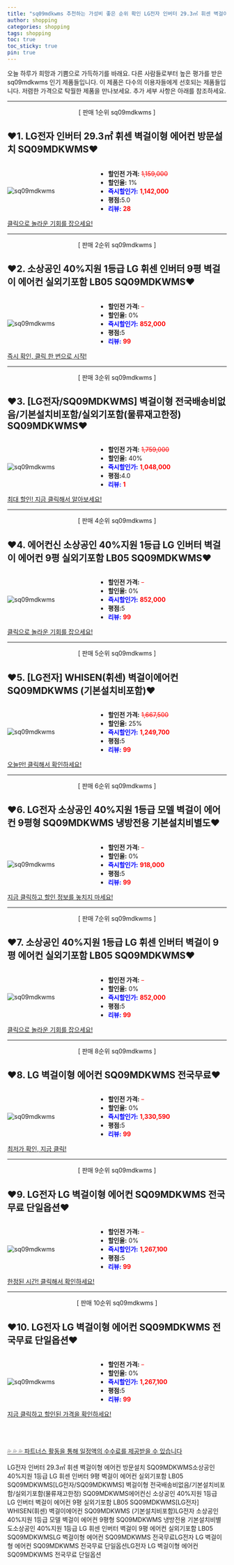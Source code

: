 ```yaml
---
title: "sq09mdkwms 추천하는 가성비 좋은 순위 확인 LG전자 인버터 29.3㎡ 휘센 벽걸이형"
author: shopping
categories: shopping
tags: shopping
toc: true
toc_sticky: true
pin: true
---
```

오늘 하루가 희망과 기쁨으로 가득하기를 바래요. 다른 사람들로부터 높은 평가를 받은 sq09mdkwms 인기 제품들입니다. 이 제품은 다수의 이용자들에게 선호되는 제품들입니다. 저렴한 가격으로 탁월한 제품을 만나보세요. 추가 세부 사항은 아래를 참조하세요.

---
<p class="toplist" style="margin: 0 auto; display: block; width: fit-content;">[ 판매 1순위 sq09mdkwms ]</p>

<h2><strong>❤️1. LG전자 인버터 29.3㎡ 휘센 벽걸이형 에어컨 방문설치 SQ09MDKWMS❤️</strong></h2>

<div style="display: flex; align-items: center;">
    <div style="flex: 0.4;">
        <img src="https://thumbnail7.coupangcdn.com/thumbnails/remote/230x230ex/image/rs_quotation_api/bfecghqg/cc1eb6e5797641ddae914d548ec5f02e.jpg" alt="sq09mdkwms" style="max-width: 100%;">
    </div>
    <div style="flex: 0.6; margin-left: 10px;">
        <ul>
            <li><strong>할인전 가격:</strong> <del style="color: red;">1,159,000</del></li>
            <li><strong>할인율:</strong> 1%</li>
            <li><span style='color:blue'><strong>즉시할인가:</strong></span> <span style='color:red'><strong>1,142,000</strong></span></li>
            <li><strong>평점:</strong>5.0</li>
            <li><span style='color:blue'><strong>리뷰:</strong></span> <span style='color:red'><strong>28</strong></span></li>
        </ul>
    </div>
</div>
<div class="center">
    <a href="https://William4Davisa.github.io?lptag=AF9450613&subid=githubio&pageKey=7855724863&traceid=V0-153&itemId=21424495646&vendorItemId=88480653750" class="myButton">
        클릭으로 놀라운 기회를 잡으세요!
    </a>
</div>


---
<p class="toplist" style="margin: 0 auto; display: block; width: fit-content;">[ 판매 2순위 sq09mdkwms ]</p>

<h2><strong>❤️2. 소상공인 40%지원 1등급 LG 휘센 인버터 9평 벽걸이 에어컨 실외기포함 LB05 SQ09MDKWMS❤️</strong></h2>

<div style="display: flex; align-items: center;">
    <div style="flex: 0.4;">
        <img src="https://thumbnail8.coupangcdn.com/thumbnails/remote/230x230ex/image/vendor_inventory/47a2/e6840de75682cd4ff4d5f80c68c05f3d1d16b1a056ba1ef2da31c0df01fa.jpg" alt="sq09mdkwms" style="max-width: 100%;">
    </div>
    <div style="flex: 0.6; margin-left: 10px;">
        <ul>
            <li><strong>할인전 가격:</strong> <del style="color: red;">-</del></li>
            <li><strong>할인율:</strong> 0%</li>
            <li><span style='color:blue'><strong>즉시할인가:</strong></span> <span style='color:red'><strong>852,000</strong></span></li>
            <li><strong>평점:</strong>5</li>
            <li><span style='color:blue'><strong>리뷰:</strong></span> <span style='color:red'><strong>99</strong></span></li>
        </ul>
    </div>
</div>
<div class="center">
    <a href="https://William4Davisa.github.io?lptag=AF9450613&subid=githubio&pageKey=8234468962&traceid=V0-153&itemId=23702776973&vendorItemId=89098262942" class="myButton">
        즉시 확인, 클릭 한 번으로 시작!
    </a>
</div>


---
<p class="toplist" style="margin: 0 auto; display: block; width: fit-content;">[ 판매 3순위 sq09mdkwms ]</p>

<h2><strong>❤️3. [LG전자/SQ09MDKWMS] 벽걸이형 전국배송비없음/기본설치비포함/실외기포함(물류재고한정) SQ09MDKWMS❤️</strong></h2>

<div style="display: flex; align-items: center;">
    <div style="flex: 0.4;">
        <img src="https://thumbnail6.coupangcdn.com/thumbnails/remote/230x230ex/image/vendor_inventory/8248/d4fee0aac90df4f370d6676ae64dbd52387d3a436dc48c36abbc338a32dc.jpg" alt="sq09mdkwms" style="max-width: 100%;">
    </div>
    <div style="flex: 0.6; margin-left: 10px;">
        <ul>
            <li><strong>할인전 가격:</strong> <del style="color: red;">1,759,000</del></li>
            <li><strong>할인율:</strong> 40%</li>
            <li><span style='color:blue'><strong>즉시할인가:</strong></span> <span style='color:red'><strong>1,048,000</strong></span></li>
            <li><strong>평점:</strong>4.0</li>
            <li><span style='color:blue'><strong>리뷰:</strong></span> <span style='color:red'><strong>1</strong></span></li>
        </ul>
    </div>
</div>
<div class="center">
    <a href="https://William4Davisa.github.io?lptag=AF9450613&subid=githubio&pageKey=7972933523&traceid=V0-153&itemId=22089320626&vendorItemId=89394869659" class="myButton">
        최대 할인! 지금 클릭해서 알아보세요!
    </a>
</div>


---
<p class="toplist" style="margin: 0 auto; display: block; width: fit-content;">[ 판매 4순위 sq09mdkwms ]</p>

<h2><strong>❤️4. 에어컨신 소상공인 40%지원 1등급 LG 인버터 벽걸이 에어컨 9평 실외기포함 LB05 SQ09MDKWMS❤️</strong></h2>

<div style="display: flex; align-items: center;">
    <div style="flex: 0.4;">
        <img src="https://thumbnail10.coupangcdn.com/thumbnails/remote/230x230ex/image/vendor_inventory/efda/e527d2bde33f0439b77fa7910af2e4d04efeca04930bac12f030f3456487.jpg" alt="sq09mdkwms" style="max-width: 100%;">
    </div>
    <div style="flex: 0.6; margin-left: 10px;">
        <ul>
            <li><strong>할인전 가격:</strong> <del style="color: red;">-</del></li>
            <li><strong>할인율:</strong> 0%</li>
            <li><span style='color:blue'><strong>즉시할인가:</strong></span> <span style='color:red'><strong>852,000</strong></span></li>
            <li><strong>평점:</strong>5</li>
            <li><span style='color:blue'><strong>리뷰:</strong></span> <span style='color:red'><strong>99</strong></span></li>
        </ul>
    </div>
</div>
<div class="center">
    <a href="https://William4Davisa.github.io?lptag=AF9450613&subid=githubio&pageKey=8230424691&traceid=V0-153&itemId=23686688613&vendorItemId=89098536568" class="myButton">
        클릭으로 놀라운 기회를 잡으세요!
    </a>
</div>


---
<p class="toplist" style="margin: 0 auto; display: block; width: fit-content;">[ 판매 5순위 sq09mdkwms ]</p>

<h2><strong>❤️5. [LG전자] WHISEN(휘센) 벽걸이에어컨 SQ09MDKWMS (기본설치비포함)❤️</strong></h2>

<div style="display: flex; align-items: center;">
    <div style="flex: 0.4;">
        <img src="https://thumbnail7.coupangcdn.com/thumbnails/remote/230x230ex/image/vendor_inventory/93c8/f7c7c60331573c0d7e1f45ffc6351d6a1962c57ddb0eb9760b9d0f202ee7.jpg" alt="sq09mdkwms" style="max-width: 100%;">
    </div>
    <div style="flex: 0.6; margin-left: 10px;">
        <ul>
            <li><strong>할인전 가격:</strong> <del style="color: red;">1,667,500</del></li>
            <li><strong>할인율:</strong> 25%</li>
            <li><span style='color:blue'><strong>즉시할인가:</strong></span> <span style='color:red'><strong>1,249,700</strong></span></li>
            <li><strong>평점:</strong>5</li>
            <li><span style='color:blue'><strong>리뷰:</strong></span> <span style='color:red'><strong>99</strong></span></li>
        </ul>
    </div>
</div>
<div class="center">
    <a href="https://William4Davisa.github.io?lptag=AF9450613&subid=githubio&pageKey=7972930723&traceid=V0-153&itemId=22089311625&vendorItemId=88928290238" class="myButton">
        오늘만! 클릭해서 확인하세요!
    </a>
</div>


---
<p class="toplist" style="margin: 0 auto; display: block; width: fit-content;">[ 판매 6순위 sq09mdkwms ]</p>

<h2><strong>❤️6. LG전자 소상공인 40%지원 1등급 모델 벽걸이 에어컨 9평형 SQ09MDKWMS 냉방전용 기본설치비별도❤️</strong></h2>

<div style="display: flex; align-items: center;">
    <div style="flex: 0.4;">
        <img src="https://thumbnail9.coupangcdn.com/thumbnails/remote/230x230ex/image/vendor_inventory/3772/7cd4846c72230bfab869470a881e35ece071235e8aa8579f7bc78ed6c931.jpg" alt="sq09mdkwms" style="max-width: 100%;">
    </div>
    <div style="flex: 0.6; margin-left: 10px;">
        <ul>
            <li><strong>할인전 가격:</strong> <del style="color: red;">-</del></li>
            <li><strong>할인율:</strong> 0%</li>
            <li><span style='color:blue'><strong>즉시할인가:</strong></span> <span style='color:red'><strong>918,000</strong></span></li>
            <li><strong>평점:</strong>5</li>
            <li><span style='color:blue'><strong>리뷰:</strong></span> <span style='color:red'><strong>99</strong></span></li>
        </ul>
    </div>
</div>
<div class="center">
    <a href="https://William4Davisa.github.io?lptag=AF9450613&subid=githubio&pageKey=7955877292&traceid=V0-153&itemId=21980806788&vendorItemId=89028452949" class="myButton">
        지금 클릭하고 할인 정보를 놓치지 마세요!
    </a>
</div>


---
<p class="toplist" style="margin: 0 auto; display: block; width: fit-content;">[ 판매 7순위 sq09mdkwms ]</p>

<h2><strong>❤️7. 소상공인 40%지원 1등급 LG 휘센 인버터 벽걸이 9평 에어컨 실외기포함 LB05 SQ09MDKWMS❤️</strong></h2>

<div style="display: flex; align-items: center;">
    <div style="flex: 0.4;">
        <img src="https://thumbnail6.coupangcdn.com/thumbnails/remote/230x230ex/image/vendor_inventory/4c9b/ecfd17fa3ba22cf967373ef328b607a213797d485f26625afe1799bac020.jpg" alt="sq09mdkwms" style="max-width: 100%;">
    </div>
    <div style="flex: 0.6; margin-left: 10px;">
        <ul>
            <li><strong>할인전 가격:</strong> <del style="color: red;">-</del></li>
            <li><strong>할인율:</strong> 0%</li>
            <li><span style='color:blue'><strong>즉시할인가:</strong></span> <span style='color:red'><strong>852,000</strong></span></li>
            <li><strong>평점:</strong>5</li>
            <li><span style='color:blue'><strong>리뷰:</strong></span> <span style='color:red'><strong>99</strong></span></li>
        </ul>
    </div>
</div>
<div class="center">
    <a href="https://William4Davisa.github.io?lptag=AF9450613&subid=githubio&pageKey=8243067126&traceid=V0-153&itemId=23721434782&vendorItemId=89099374486" class="myButton">
        클릭으로 놀라운 기회를 잡으세요!
    </a>
</div>


---
<p class="toplist" style="margin: 0 auto; display: block; width: fit-content;">[ 판매 8순위 sq09mdkwms ]</p>

<h2><strong>❤️8. LG 벽걸이형 에어컨 SQ09MDKWMS 전국무료❤️</strong></h2>

<div style="display: flex; align-items: center;">
    <div style="flex: 0.4;">
        <img src="https://thumbnail7.coupangcdn.com/thumbnails/remote/230x230ex/image/vendor_inventory/a4b3/489b51a266f068920d223a43f23efbd4f9b5da4750c00d7139d06724495c.jpg" alt="sq09mdkwms" style="max-width: 100%;">
    </div>
    <div style="flex: 0.6; margin-left: 10px;">
        <ul>
            <li><strong>할인전 가격:</strong> <del style="color: red;">-</del></li>
            <li><strong>할인율:</strong> 0%</li>
            <li><span style='color:blue'><strong>즉시할인가:</strong></span> <span style='color:red'><strong>1,330,590</strong></span></li>
            <li><strong>평점:</strong>5</li>
            <li><span style='color:blue'><strong>리뷰:</strong></span> <span style='color:red'><strong>99</strong></span></li>
        </ul>
    </div>
</div>
<div class="center">
    <a href="https://William4Davisa.github.io?lptag=AF9450613&subid=githubio&pageKey=7921679452&traceid=V0-153&itemId=21764149706&vendorItemId=88813080399" class="myButton">
        최저가 확인, 지금 클릭!
    </a>
</div>


---
<p class="toplist" style="margin: 0 auto; display: block; width: fit-content;">[ 판매 9순위 sq09mdkwms ]</p>

<h2><strong>❤️9. LG전자 LG 벽걸이형 에어컨 SQ09MDKWMS 전국무료 단일옵션❤️</strong></h2>

<div style="display: flex; align-items: center;">
    <div style="flex: 0.4;">
        <img src="https://thumbnail10.coupangcdn.com/thumbnails/remote/230x230ex/image/vendor_inventory/120b/ec974ea34b91fdc2130a21b676d191c8fc3e99fc1a7bcde09a9982b80ab6.jpg" alt="sq09mdkwms" style="max-width: 100%;">
    </div>
    <div style="flex: 0.6; margin-left: 10px;">
        <ul>
            <li><strong>할인전 가격:</strong> <del style="color: red;">-</del></li>
            <li><strong>할인율:</strong> 0%</li>
            <li><span style='color:blue'><strong>즉시할인가:</strong></span> <span style='color:red'><strong>1,267,100</strong></span></li>
            <li><strong>평점:</strong>5</li>
            <li><span style='color:blue'><strong>리뷰:</strong></span> <span style='color:red'><strong>99</strong></span></li>
        </ul>
    </div>
</div>
<div class="center">
    <a href="https://William4Davisa.github.io?lptag=AF9450613&subid=githubio&pageKey=7924325858&traceid=V0-153&itemId=21779833038&vendorItemId=88828591258" class="myButton">
        한정된 시간! 클릭해서 확인하세요!
    </a>
</div>


---
<p class="toplist" style="margin: 0 auto; display: block; width: fit-content;">[ 판매 10순위 sq09mdkwms ]</p>

<h2><strong>❤️10. LG전자 LG 벽걸이형 에어컨 SQ09MDKWMS 전국무료 단일옵션❤️</strong></h2>

<div style="display: flex; align-items: center;">
    <div style="flex: 0.4;">
        <img src="https://thumbnail10.coupangcdn.com/thumbnails/remote/230x230ex/image/vendor_inventory/120b/ec974ea34b91fdc2130a21b676d191c8fc3e99fc1a7bcde09a9982b80ab6.jpg" alt="sq09mdkwms" style="max-width: 100%;">
    </div>
    <div style="flex: 0.6; margin-left: 10px;">
        <ul>
            <li><strong>할인전 가격:</strong> <del style="color: red;">-</del></li>
            <li><strong>할인율:</strong> 0%</li>
            <li><span style='color:blue'><strong>즉시할인가:</strong></span> <span style='color:red'><strong>1,267,100</strong></span></li>
            <li><strong>평점:</strong>5</li>
            <li><span style='color:blue'><strong>리뷰:</strong></span> <span style='color:red'><strong>99</strong></span></li>
        </ul>
    </div>
</div>
<div class="center">
    <a href="https://William4Davisa.github.io?lptag=AF9450613&subid=githubio&pageKey=7972932516&traceid=V0-153&itemId=22089317615&vendorItemId=88828589495" class="myButton">
        지금 클릭하고 할인된 가격을 확인하세요!
    </a>
</div>

<br><br><br>[💦 💦 💦 파트너스 활동을 통해 일정액의 수수료를 제공받을 수 있습니다](https://link.coupang.com/a/bcpT2c)<br><br>LG전자 인버터 29.3㎡ 휘센 벽걸이형 에어컨 방문설치 SQ09MDKWMS소상공인 40%지원 1등급 LG 휘센 인버터 9평 벽걸이 에어컨 실외기포함 LB05 SQ09MDKWMS[LG전자/SQ09MDKWMS] 벽걸이형 전국배송비없음/기본설치비포함/실외기포함(물류재고한정) SQ09MDKWMS에어컨신 소상공인 40%지원 1등급 LG 인버터 벽걸이 에어컨 9평 실외기포함 LB05 SQ09MDKWMS[LG전자] WHISEN(휘센) 벽걸이에어컨 SQ09MDKWMS (기본설치비포함)LG전자 소상공인 40%지원 1등급 모델 벽걸이 에어컨 9평형 SQ09MDKWMS 냉방전용 기본설치비별도소상공인 40%지원 1등급 LG 휘센 인버터 벽걸이 9평 에어컨 실외기포함 LB05 SQ09MDKWMSLG 벽걸이형 에어컨 SQ09MDKWMS 전국무료LG전자 LG 벽걸이형 에어컨 SQ09MDKWMS 전국무료 단일옵션LG전자 LG 벽걸이형 에어컨 SQ09MDKWMS 전국무료 단일옵션